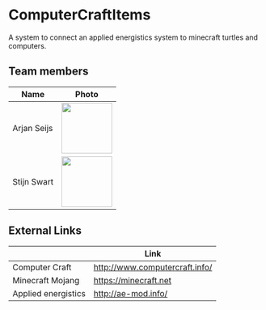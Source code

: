 # ComputerCraftItems

A system to connect an applied energistics system to minecraft turtles and computers.


## Team members

| Name                      | Photo                                                                    |
| ------------------------- | ---------------------------------------------------------------------- |
| Arjan Seijs               | <img src="https://gyazo.com/1765d30d66c907689b876699329e228b.png" height="100" width="100"> |
| Stijn Swart               | <img src="http://graph.facebook.com/100002103900814/picture" height="100" width="100"> |

## External Links
|                     | Link                                |
| --------------------| ----------------------------------- |
| Computer Craft      | http://www.computercraft.info/      |
| Minecraft Mojang    | https://minecraft.net               |
| Applied energistics | http://ae-mod.info/                 |
